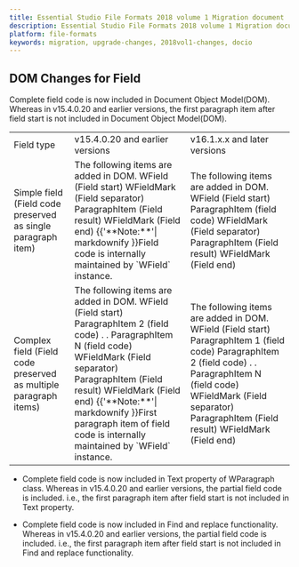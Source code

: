 ```yaml
---
title: Essential Studio File Formats 2018 volume 1 Migration document
description: Essential Studio File Formats 2018 volume 1 Migration document
platform: file-formats
keywords: migration, upgrade-changes, 2018vol1-changes, docio
---
```

## DOM Changes for Field
 
Complete field code is now included in Document Object Model(DOM). Whereas in v15.4.0.20 and earlier versions, the first paragraph item after field start is not included in Document Object Model(DOM).
<table>
<tr>
<td>
Field type
</td>
<td>
v15.4.0.20 and earlier versions
</td>
<td>
v16.1.x.x and later versions
</td>
</tr>
<tr>
<td>
Simple field (Field code preserved as single paragraph item)

</td>
<td>
The following items are added in DOM.
WField (Field start)
WFieldMark (Field separator) 
ParagraphItem (Field result)
WFieldMark (Field end)
{{'**Note:**'| markdownify }}Field code is internally maintained by `WField` instance. 
</td>
<td>
The following items are added in DOM.
WField (Field start)
ParagraphItem (field code)
WFieldMark (Field separator) 
ParagraphItem (Field result)
WFieldMark (Field end)
</td>
</tr>
<tr>
<td>
Complex field (Field code preserved as multiple paragraph items)
</td>
<td>
The following items are added in DOM.
WField (Field start)
ParagraphItem 2 (field code)
.
.
ParagraphItem N (field code)
WFieldMark (Field separator) 
ParagraphItem (Field result)
WFieldMark (Field end)
{{'**Note:**'| markdownify }}First paragraph item of field code is internally maintained by `WField` instance. 
</td>
<td>
The following items are added in DOM.
WField (Field start)
ParagraphItem 1 (field code)
ParagraphItem 2 (field code)
.
.
ParagraphItem N (field code)
WFieldMark (Field separator) 
ParagraphItem (Field result)
WFieldMark (Field end)

</td>
</tr>
</table>

* Complete field code is now included in Text property of WParagraph class. Whereas in v15.4.0.20 and earlier versions, the partial field code is included. i.e., the first paragraph item after field start is not included in Text property.

* Complete field code is now included in Find and replace functionality. Whereas in v15.4.0.20 and earlier versions, the partial field code is included. i.e., the first paragraph item after field start is not included in Find and replace functionality.

